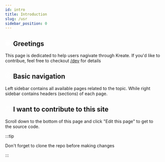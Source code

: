 ```yaml
---
id: intro
title: Introduction
slug: /usr
sidebar_position: 0
---
```


## <svg xmlns="http://www.w3.org/2000/svg" width="1em" height="1em" viewBox="0 0 24 24"><path fill="#fff" d="M23 17c0 3.31-2.69 6-6 6v-1.5c2.5 0 4.5-2 4.5-4.5zM1 7c0-3.31 2.69-6 6-6v1.5c-2.5 0-4.5 2-4.5 4.5zm7-2.68l-4.59 4.6c-3.22 3.22-3.22 8.45 0 11.67s8.45 3.22 11.67 0l7.07-7.09c.49-.47.49-1.26 0-1.75a1.25 1.25 0 0 0-1.77 0l-4.42 4.42l-.71-.71l6.54-6.54c.49-.49.49-1.28 0-1.77s-1.29-.49-1.79 0L14.19 13l-.69-.73l6.87-6.89c.49-.49.49-1.28 0-1.77s-1.28-.49-1.77 0l-6.89 6.89l-.71-.7l5.5-5.48c.5-.49.5-1.28 0-1.77s-1.28-.49-1.77 0l-7.62 7.62a4 4 0 0 1-.33 5.28l-.71-.71a3 3 0 0 0 0-4.24l-.35-.35l4.07-4.07c.49-.49.49-1.28 0-1.77c-.5-.48-1.29-.48-1.79.01"/></svg> Greetings

This page is dedicated to help users nagivate through Kreate. If you'd like to contribue, feel free to checkout [/dev](/dev) for details

## <svg xmlns="http://www.w3.org/2000/svg" width="1em" height="1em" viewBox="0 0 24 24"><g fill="none" stroke="#fff" stroke-linecap="round" stroke-linejoin="round" stroke-width="1"><path stroke-width="1.5" d="M22 12c0 5.523-4.477 10-10 10S2 17.523 2 12S6.477 2 12 2s10 4.477 10 10"/><path stroke-width="1.5" d="M13.693 7.477L10.96 8.602c-.825.34-1.237.509-1.544.815c-.306.307-.476.72-.815 1.543l-1.125 2.733c-.844 2.05-1.266 3.074-.755 3.585c.51.511 1.536.09 3.585-.755l2.733-1.125c.824-.34 1.236-.509 1.543-.816s.476-.718.815-1.543l1.125-2.732c.844-2.05 1.266-3.074.755-3.585c-.51-.511-1.536-.09-3.585.755"/><path stroke-width="2" d="M12 12v.01"/></g></svg> Basic navigation

Left sidebar contains all available pages related to the topic. While right sidebar contains headers (sections) of each page.

## <svg xmlns="http://www.w3.org/2000/svg" width="1em" height="1em" viewBox="0 0 24 24"><g fill="none" stroke="#fff" stroke-linecap="round" stroke-linejoin="round" stroke-width="1.5"><path d="M3 20v-2.03c0-1.242.56-2.46 1.69-2.975C6.068 14.366 7.722 14 9.5 14c1.245 0 2.429.18 3.5.503"/><circle cx="9.5" cy="7.5" r="3.5"/><path d="M14.5 4.145a3.502 3.502 0 0 1 0 6.71M18 14v6m-3-3h6"/></g></svg> I want to contribute to this site

Scroll down to the bottom of this page and click "Edit this page" to get to the source code.

:::tip 

Don't forget to clone the repo before making changes

:::